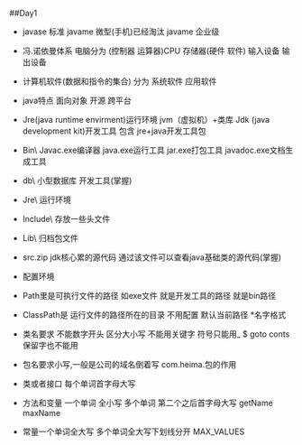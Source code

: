 ##Day1
* javase 标准 javame 微型(手机)已经淘汰  javame 企业级
* 冯.诺依曼体系 电脑分为  (控制器 运算器)CPU 存储器(硬件 软件) 输入设备 输出设备
* 计算机软件(数据和指令的集合) 分为 系统软件 应用软件
* java特点 面向对象 开源 跨平台
* Jre(java runtime envirment)运行环境 jvm（虚拟机）+类库
Jdk (java development kit)开发工具 包含 jre+java开发工具包

* Bin\   Javac.exe编译器 java.exe运行工具 jar.exe打包工具 javadoc.exe文档生成工具
*  db\ 小型数据库 开发工具(掌握) 
*  Jre\ 运行环境
*  Include\ 存放一些头文件
*  Lib\ 归档包文件
*  src.zip jdk核心累的源代码 通过该文件可以查看java基础类的源代码(掌握)
*  配置环境
  *  Path里是可执行文件的路径 如exe文件 就是开发工具的路径 就是bin路径
  *  ClassPath是 运行文件的路径所在的目录 不用配置 默认当前路径
*名字格式  
  *  类名要求 不能数字开头  区分大小写 不能用关键字 符号只能用_ $ goto conts 保留字也不能用 
  *  包名要求小写,一般是公司的域名倒着写 com.heima.包的作用
  *  类或者接口 每个单词首字母大写
  *  方法和变量 一个单词 全小写 多个单词 第二个之后首字母大写
                getName maxName
  *  常量一个单词全大写 多个单词全大写下划线分开 MAX_VALUES
